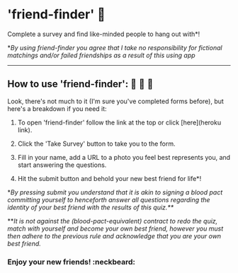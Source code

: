 # 'friend-finder' :busts_in_silhouette: 
Complete a survey and find like-minded people to hang out with*!

*_By using friend-finder you agree that I take no responsibility for fictional matchings and/or failed friendships as a result of this using app_

***

## How to use 'friend-finder': :couple: :two_men_holding_hands: :two_women_holding_hands:

Look, there's not much to it (I'm sure you've completed forms before), but here's a breakdown if you need it:

1. To open 'friend-finder' follow the link at the top or click [here](heroku link).

1. Click the 'Take Survey' button to take you to the form.

1. Fill in your name, add a URL to a photo you feel best represents you, and start answering the questions.

1. Hit the submit button and behold your new best friend for life*!

*_By pressing submit you understand that it is akin to signing a blood pact committing yourself to henceforth answer all questions regarding the identity of your best friend with the results of this quiz.**_

**_It is not against the (blood-pact-equivalent) contract to redo the quiz, match with yourself and become your own best friend, however you must then adhere to the previous rule and acknowledge that you are your own best friend._

### Enjoy your new friends! :neckbeard:
